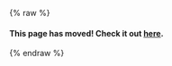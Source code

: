 {% raw %}
#### This page has moved! Check it out [here](https://libgdx.com/dev/simple-game/).

<!-- Keep this page, since external sites might still link here -->
{% endraw %}